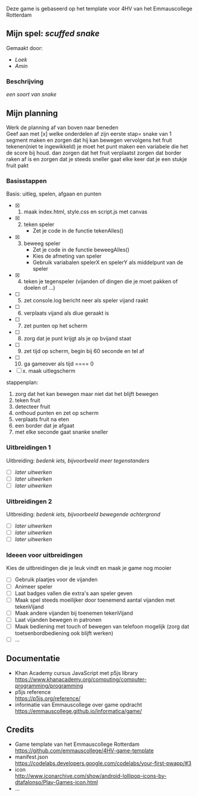 
Deze game is gebaseerd op het template voor 4HV van het Emmauscollege Rotterdam

## Mijn spel: *scuffed snake*
Gemaakt door:
- *Loek*
- *Amin*

### Beschrijving
*een soort van snake*

## Mijn planning
Werk de planning af van boven naar beneden<br>
Geef aan met [x] welke onderdelen af zijn
eerste stap= snake van 1 segment maken
en zorgen dat hij kan bewegen vervolgens het fruit tekenen(niet te ingewikkeld)
je moet het punt maken een variabele die het de score bij houd. dan zorgen dat het fruit verplaatst zorgen dat border raken af is en zorgen dat je steeds sneller gaat elke keer dat je een stukje fruit pakt 
### Basisstappen
Basis: uitleg, spelen, afgaan en punten
- [x] 1. maak index.html, style.css en script.js met canvas
- [x] 2. teken speler
        - Zet je code in de functie tekenAlles()
- [x] 3. beweeg speler
        - Zet je code in de functie beweegAlles()
        - Kies de afmeting van speler
        - Gebruik variabalen spelerX en spelerY als middelpunt van de speler
- [x] 4. teken je tegenspeler (vijanden of dingen die je moet pakken of doelen of ...)
- [ ] 5. zet console.log bericht neer als speler vijand raakt
- [ ] 6. verplaats vijand als diue geraakt is
- [ ] 7. zet punten op het scherm 
- [ ] 8. zorg dat je punt krijgt als je op bvijand staat
- [ ] 9. zet tijd op scherm, begin bij 60 seconde en tel af
- [ ] 10. ga gameover als tijd ==== 0
- [ ] x. maak uitlegscherm

stappenplan:
1. zorg dat het kan bewegen maar niet dat het blijft bewegen 
2. teken fruit
3. detecteer fruit
4. onthoud punten en zet op scherm
5. verplaats fruit na eten 
6. een border dat je afgaat 
7. met elke seconde gaat snanke sneller


### Uitbreidingen 1
Uitbreiding: *bedenk iets, bijvoorbeeld meer tegenstanders*
- [ ] *later uitwerken*
- [ ] *later uitwerken*
- [ ] *later uitwerken*

### Uitbreidingen 2
Uitbreiding: *bedenk iets, bijvoorbeeld bewegende achtergrond*
- [ ] *later uitwerken*
- [ ] *later uitwerken*
- [ ] *later uitwerken*

### Ideeen voor uitbreidingen
Kies de uitbreidingen die je leuk vindt en maak je game nog mooier
- [ ] Gebruik plaatjes voor de vijanden
- [ ] Animeer speler
- [ ] Laat badges vallen die extra's aan speler geven
- [ ] Maak spel steeds moeilijker door toenemend aantal vijanden met tekenVijand
- [ ] Maak andere vijanden bij toenemen tekenVijand
- [ ] Laat vijanden bewegen in patronen
- [ ] Maak bediening met touch of bewegen van telefoon mogelijk (zorg dat toetsenbordbediening ook blijft werken)
- [ ] ...

## Documentatie
- Khan Academy cursus JavaScript met p5js library <br>
https://www.khanacademy.org/computing/computer-programming/programming
- p5js reference <br>
https://p5js.org/reference/
- informatie van Emmauscollege over game opdracht <br>
https://emmauscollege.github.io/informatica/game/

## Credits
- Game template van het Emmauscollege Rotterdam <br>
        https://github.com/emmauscollege/4HV-game-template
- manifest.json <br>
        https://codelabs.developers.google.com/codelabs/your-first-pwapp/#3
- icon <br>
        http://www.iconarchive.com/show/android-lollipop-icons-by-dtafalonso/Play-Games-icon.html
- ...
